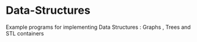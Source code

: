 # Data-Structures
Example programs for implementing Data Structures : Graphs , Trees and STL containers
